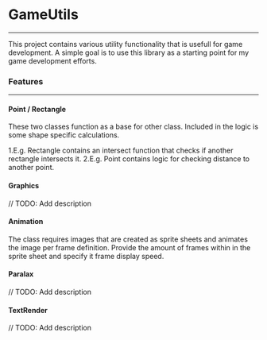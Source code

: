 # GameUtils
---

This project contains various utility functionality that is usefull for game development.
A simple goal is to use this library as a starting point for my game development efforts.

### Features
---

#### Point / Rectangle
These two classes function as a base for other class.
Included in the logic is some shape specific calculations.

1.E.g. Rectangle contains an intersect function that checks if another rectangle intersects it.
2.E.g. Point contains logic for checking distance to another point.

#### Graphics
// TODO: Add description

#### Animation
The class requires images that are created as sprite sheets and animates the image per frame definition.
Provide the amount of frames within in the sprite sheet and specify it frame display speed.

#### Paralax
// TODO: Add description

#### TextRender
// TODO: Add description
